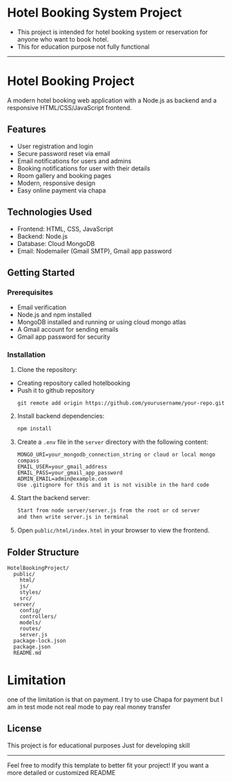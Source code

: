 ﻿# Hotel Booking System Project
- This project is intended for hotel booking system or reservation for 
 anyone who want to book hotel.
- This for education purpose not fully functional

---

# Hotel Booking Project

A modern hotel booking web application with a Node.js as backend and a responsive HTML/CSS/JavaScript frontend.

## Features

- User registration and login
- Secure password reset via email
- Email notifications for users and admins
- Booking notifications for user with their details
- Room gallery and booking pages
- Modern, responsive design
- Easy online payment via chapa

## Technologies Used

- Frontend: HTML, CSS, JavaScript
- Backend: Node.js
- Database: Cloud MongoDB
- Email: Nodemailer (Gmail SMTP), Gmail app password

## Getting Started

### Prerequisites
- Email verification 
- Node.js and npm installed
- MongoDB installed and running or using cloud mongo atlas
- A Gmail account for sending emails
- Gmail app password for security

### Installation

1. Clone the repository:
 - Creating repository called hotelbooking
 - Push it to github repository
   ```
   git remote add origin https://github.com/yourusername/your-repo.git

2. Install backend dependencies:
   ```sh
   npm install
   ```

3. Create a `.env` file in the `server` directory with the following content:
   ```
   MONGO_URI=your_mongodb_connection_string or cloud or local mongo compass
   EMAIL_USER=your_gmail_address
   EMAIL_PASS=your_gmail_app_password
   ADMIN_EMAIL=admin@example.com
   Use .gitignore for this and it is not visible in the hard code
   ```

4. Start the backend server:
   ```sh
   Start from node server/server.js from the root or cd server
   and then write server.js in terminal
   ```

5. Open `public/html/index.html` in your browser to view the frontend.

## Folder Structure

```
HotelBookingProject/
  public/
    html/
    js/
    styles/
    src/
  server/
    config/
    controllers/
    models/
    routes/
    server.js
  package-lock.json
  package.json
  README.md

```
# Limitation
one of the limitation is that on payment. I try to use Chapa for payment but I am in test mode not real mode to pay real money transfer

## License

This project is for educational purposes
Just for developing skill

---

Feel free to modify this template to better fit your project! 
If you want a more detailed or customized README
